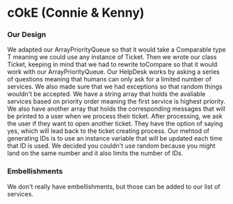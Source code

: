 # cOkE (Connie & Kenny)


### Our Design 
We adapted our ArrayPriorityQueue so that it would take a Comparable type T meaning we could use any instance of Ticket. Then we wrote our class Ticket, keeping in mind that we had to rewrite toCompare so that it would work with our ArrayPriorityQueue. Our HelpDesk works by asking a series of questions meaning that humans can only ask for a limited number of services. We also made sure that we had exceptions so that random things wouldn't be accepted. We have a string array that holds the avaliable services based on priority order meaning the first service is highest priority. We also have another array that holds the corresponding messages that will be printed to a user when we process their ticket. After processing, we ask the user if they want to open another ticket. They have the option of saying yes, which will lead back to the ticket creating process. Our mehtod of generating IDs is to use an instance variable that will be updated each time that ID is used. We decided you couldn't use random because you might land on the same number and it also limits the number of IDs.

### Embellishments
We don't really have embellishments, but those can be added to our list of services.

